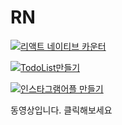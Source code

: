 # RN

[![리액트 네이티브 카운터](http://img.youtube.com/vi/wQ0L7w54RTYs)](https://youtu.be/wQ0L7w54RTYs)

[![TodoList만들기](http://img.youtube.com/vi/zFlTWhzbfnI/0.jpg)](https://youtu.be/zFlTWhzbfnI)

[![인스타그램어플 만들기](http://img.youtube.com/vi/Yba388ThFXY/0.jpg)](https://youtu.be/Yba388ThFXY)

동영상입니다. 클릭해보세요
